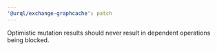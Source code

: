 ```yaml
---
'@urql/exchange-graphcache': patch
---
```


Optimistic mutation results should never result in dependent operations being blocked.
